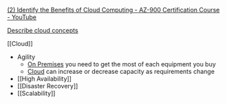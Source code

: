 [(2) Identify the Benefits of Cloud Computing - AZ-900 Certification Course - YouTube](https://www.youtube.com/watch?v=VaMdHKJQ15c&list=PLlVtbbG169nED0_vMEniWBQjSoxTsBYS3&index=2)

[Describe cloud concepts](Describe%20cloud%20concepts)

[[Cloud]]

- Agility
	- [On Premises](On%20Premises.md) you need to get the most of each equipment you buy
	- [Cloud](Cloud.md) can increase or decrease capacity as requirements change
- [[High Availability]]
- [[Disaster Recovery]]
- [[Scalability]]